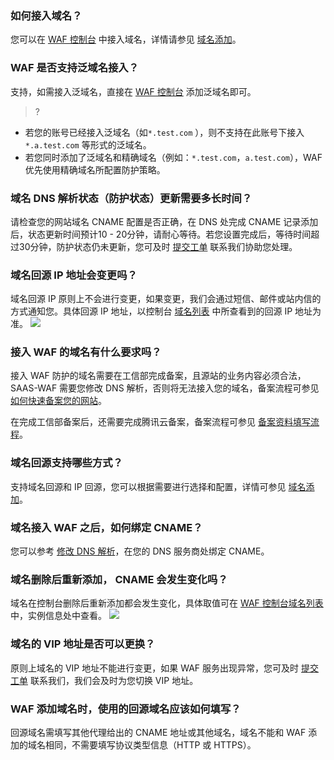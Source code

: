 ### 如何接入域名？
您可以在 [WAF 控制台](https://console.cloud.tencent.com/guanjia/tea-overview) 中接入域名，详情请参见 [域名添加](https://cloud.tencent.com/document/product/627/18631)。

### WAF 是否支持泛域名接入？
支持，如需接入泛域名，直接在 [WAF 控制台](https://console.cloud.tencent.com/guanjia/tea-overview) 添加泛域名即可。
>?
- 若您的账号已经接入泛域名（如`*.test.com` ），则不支持在此账号下接入 `*.a.test.com` 等形式的泛域名。
- 若您同时添加了泛域名和精确域名（例如：`*.test.com`，`a.test.com`），WAF 优先使用精确域名所配置防护策略。

### 域名 DNS 解析状态（防护状态）更新需要多长时间？
请检查您的网站域名 CNAME 配置是否正确，在 DNS 处完成 CNAME 记录添加后，状态更新时间预计10 - 20分钟，请耐心等待。若您设置完成后，等待时间超过30分钟，防护状态仍未更新，您可及时 [提交工单](https://console.cloud.tencent.com/workorder/category?level1_id=141&level2_id=642&source=0&data_title=T-Sec-Web%E5%BA%94%E7%94%A8%E9%98%B2%E7%81%AB%E5%A2%99&level3_id=867&radio_title=%E6%8E%A7%E5%88%B6%E5%8F%B0%E9%97%AE%E9%A2%98&queue=15&scene_code=29995&step=2) 联系我们协助您处理。

### 域名回源 IP 地址会变更吗？
域名回源 IP 原则上不会进行变更，如果变更，我们会通过短信、邮件或站内信的方式通知您。具体回源 IP 地址，以控制台 [域名列表](https://console.cloud.tencent.com/guanjia/tea-domain) 中所查看到的回源 IP 地址为准。
![](https://main.qcloudimg.com/raw/ed3564f9d862b2d563fc6556c299bc9f.png)

### 接入 WAF 的域名有什么要求吗？
接入 WAF 防护的域名需要在工信部完成备案，且源站的业务内容必须合法，SAAS-WAF 需要您修改 DNS 解析，否则将无法接入您的域名，备案流程可参见 [如何快速备案您的网站](https://cloud.tencent.com/document/product/243/39038)。

在完成工信部备案后，还需要完成腾讯云备案，备案流程可参见 [备案资料填写流程](https://cloud.tencent.com/document/product/243/18958)。

### 域名回源支持哪些方式？
支持域名回源和 IP 回源，您可以根据需要进行选择和配置，详情可参见 [域名添加](https://cloud.tencent.com/document/product/627/18631)。
### 域名接入 WAF 之后，如何绑定 CNAME？
您可以参考  [修改 DNS 解析](https://cloud.tencent.com/document/product/627/18633)，在您的 DNS 服务商处绑定 CNAME。

### 域名删除后重新添加， CNAME 会发生变化吗？
域名在控制台删除后重新添加都会发生变化，具体取值可在 [WAF 控制台域名列表](https://console.cloud.tencent.com/guanjia/tea-domain) 中，实例信息处中查看。
![](https://qcloudimg.tencent-cloud.cn/raw/5b01bae71302a8c09a4b82217cc31e51.png)

### 域名的 VIP 地址是否可以更换？
原则上域名的 VIP 地址不能进行变更，如果 WAF 服务出现异常，您可及时 [提交工单](https://console.cloud.tencent.com/workorder/category?level1_id=141&level2_id=642&source=0&data_title=T-Sec-Web%E5%BA%94%E7%94%A8%E9%98%B2%E7%81%AB%E5%A2%99&level3_id=867&radio_title=%E6%8E%A7%E5%88%B6%E5%8F%B0%E9%97%AE%E9%A2%98&queue=15&scene_code=29995&step=2) 联系我们，我们会及时为您切换 VIP 地址。

### WAF 添加域名时，使用的回源域名应该如何填写？
回源域名需填写其他代理给出的 CNAME 地址或其他域名，域名不能和 WAF 添加的域名相同，不需要填写协议类型信息（HTTP 或 HTTPS）。
